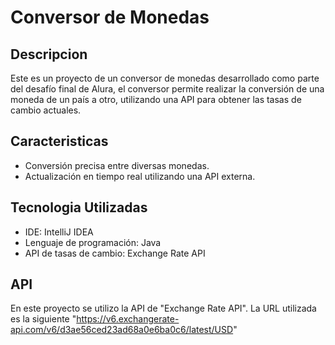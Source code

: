 # Conversor de Monedas

## Descripcion 
Este es un proyecto de un conversor de monedas desarrollado como parte del desafío final de Alura, el conversor permite realizar la conversión de una moneda de un país a otro, utilizando una API para obtener las tasas de cambio actuales.

## Caracteristicas 
- Conversión precisa entre diversas monedas.
- Actualización en tiempo real utilizando una API externa.

## Tecnologia Utilizadas
- IDE: IntelliJ IDEA
- Lenguaje de programación: Java
- API de tasas de cambio: Exchange Rate API

## API
En este proyecto se utilizo la API de  "Exchange Rate API". La URL utilizada es la siguiente 
"https://v6.exchangerate-api.com/v6/d3ae56ced23ad68a0e6ba0c6/latest/USD"
